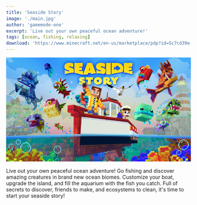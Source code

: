 ```yaml
---
title: 'Seaside Story'
image: './main.jpg'
author: 'gamemode-one'
excerpt: 'Live out your own peaceful ocean adventure!'
tags: [ocean, fishing, relaxing]
download: 'https://www.minecraft.net/en-us/marketplace/pdp?id=5c7cd39e-9903-477b-b013-1b6b6d2bd9ab'
---
```


![Thumbnail](/creations/seaside-story/main.jpg)

Live out your own peaceful ocean adventure! Go fishing and discover amazing creatures in brand new ocean biomes. Customize your boat, upgrade the island, and fill the aquarium with the fish you catch. Full of secrets to discover, friends to make, and ecosystems to clean, it's time to start your seaside story!
